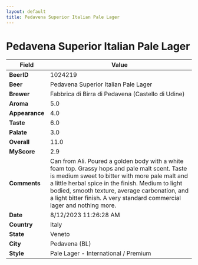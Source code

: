```yaml
---
layout: default
title: Pedavena Superior Italian Pale Lager
---
```


# Pedavena Superior Italian Pale Lager

| Field         | Value     |
|---------------|-----------|
| **BeerID** | 1024219 |
| **Beer** | Pedavena Superior Italian Pale Lager |
| **Brewer** | Fabbrica di Birra di Pedavena (Castello di Udine) |
| **Aroma** | 5.0 |
| **Appearance** | 4.0 |
| **Taste** | 6.0 |
| **Palate** | 3.0 |
| **Overall** | 11.0 |
| **MyScore** | 2.9 |
| **Comments** | Can from Ali. Poured a golden body with a white foam top. Grassy hops and pale malt scent. Taste is medium sweet to bitter with more pale malt and a little herbal spice in the finish. Medium to light bodied,  smooth texture, average carbonation, and a light bitter finish. A very standard commercial lager and nothing more. |
| **Date** | 8/12/2023 11:26:28 AM |
| **Country** | Italy |
| **State** | Veneto |
| **City** | Pedavena &#40;BL&#41; |
| **Style** | Pale Lager - International / Premium |
